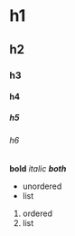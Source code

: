 # h1
## h2
### h3
#### h4
##### h5
###### h6

**bold**
*italic*
***both***

* unordered
* list

1. ordered
2. list

